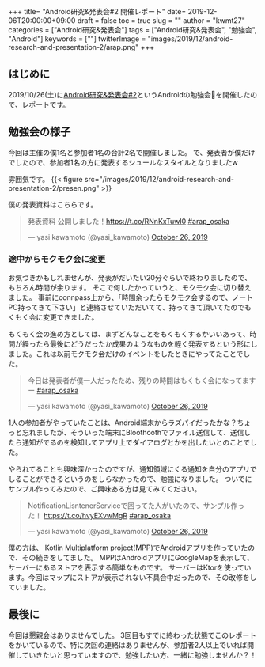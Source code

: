 +++
title= "Android研究&発表会#2 開催レポート"
date= 2019-12-06T20:00:00+09:00
draft = false
toc = true
slug = ""
author = "kwmt27"
categories = ["Android研究&発表会"]
tags = ["Android研究&発表会", "勉強会", "Android"]
keywords = [""]
twitterImage = "images/2019/12/android-research-and-presentation-2/arap.png"
+++

## はじめに

2019/10/26(土)に<a target="_blank" href="https://arap.connpass.com/event/148500/">Android研究&発表会#2</a>というAndroidの勉強会を開催したので、レポートです。


## 勉強会の様子
今回は主催の僕1名と参加者1名の合計2名で開催しました。
で、発表者が僕だけでしたので、参加者1名の方に発表するシュールなスタイルとなりましたw




雰囲気です。
{{< figure src="/images/2019/12/android-research-and-presentation-2/presen.png" >}}


僕の発表資料はこちらです。


<blockquote class="twitter-tweet"><p lang="ja" dir="ltr">発表資料 公開しました！<a href="https://t.co/RNnKxTuwl0">https://t.co/RNnKxTuwl0</a> <a href="https://twitter.com/hashtag/arap_osaka?src=hash&amp;ref_src=twsrc%5Etfw">#arap_osaka</a></p>&mdash; yasi kawamoto (@yasi_kawamoto) <a href="https://twitter.com/yasi_kawamoto/status/1187988081191706626?ref_src=twsrc%5Etfw">October 26, 2019</a></blockquote> <script async src="https://platform.twitter.com/widgets.js" charset="utf-8"></script>


### 途中からモクモク会に変更

お気づきかもしれませんが、発表がだいたい20分ぐらいで終わりましたので、もちろん時間が余ります。
そこで何したかっていうと、モクモク会に切り替えました。
事前にconnpass上から、「時間余ったらモクモク会するので、ノートPC持ってきて下さい」と連絡させていただいてて、持ってきて頂いてたのでもくもく会に変更できました。


もくもく会の進め方としては、まずどんなことをもくもくするかいいあって、時間が経ったら最後にどうだったか成果のようなものを軽く発表するという形にしました。これは以前モクモク会だけのイベントをしたときにやってたことでした。

<blockquote class="twitter-tweet"><p lang="ja" dir="ltr">今日は発表者が僕一人だったため、残りの時間はもくもく会になってますー <a href="https://twitter.com/hashtag/arap_osaka?src=hash&amp;ref_src=twsrc%5Etfw">#arap_osaka</a></p>&mdash; yasi kawamoto (@yasi_kawamoto) <a href="https://twitter.com/yasi_kawamoto/status/1188006247905124352?ref_src=twsrc%5Etfw">October 26, 2019</a></blockquote> <script async src="https://platform.twitter.com/widgets.js" charset="utf-8"></script>


1人の参加者がやっていたことは、Android端末からラズパイだったかな？ちょっと忘れましたが、そういった端末にBloothoothでファイル送信して、送信したら通知がでるのを検知してアプリ上でダイアログとかを出したいとのことでした。

やられてることも興味深かったのですが、通知領域にくる通知を自分のアプリでしることができるというのをしらなかったので、勉強になりました。
ついでにサンプル作ってみたので、ご興味ある方は見てみてください。

<blockquote class="twitter-tweet"><p lang="ja" dir="ltr">NotificationLisntenerServiceで困ってた人がいたので、サンプル作った！ <a href="https://t.co/hvyEXvwMgR">https://t.co/hvyEXvwMgR</a> <a href="https://twitter.com/hashtag/arap_osaka?src=hash&amp;ref_src=twsrc%5Etfw">#arap_osaka</a></p>&mdash; yasi kawamoto (@yasi_kawamoto) <a href="https://twitter.com/yasi_kawamoto/status/1188006522015514625?ref_src=twsrc%5Etfw">October 26, 2019</a></blockquote> <script async src="https://platform.twitter.com/widgets.js" charset="utf-8"></script>

僕の方は、 Kotlin Multiplatform project(MPP)でAndroidアプリを作っていたので、その続きをしてました。
MPPはAndroidアプリにGoogleMapを表示して、サーバーにあるストアを表示する簡単なものです。
サーバーはKtorを使っています。今回はマップにストアが表示されない不具合中だったので、その改修をしていました。



## 最後に

今回は懇親会はありませんでした。
3回目もすでに終わった状態でこのレポートをかいているので、特に次回の連絡はありませんが、参加者2人以上でいれば開催していきたいと思っていますので、勉強したい方、一緒に勉強しませんか？！